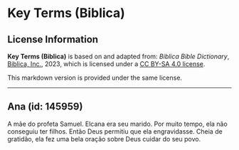 # Key Terms (Biblica)

## License Information

**Key Terms (Biblica)** is based on and adapted from: _Biblica Bible Dictionary_, [Biblica, Inc.](https://www.biblica.com/), 2023, which is licensed under a [CC BY-SA 4.0 license](https://creativecommons.org/licenses/by-sa/4.0/legalcode.en).

This markdown version is provided under the same license.



--------------------------------

## Ana (id: 145959)

A mãe do profeta Samuel. Elcana era seu marido. Por muito tempo, ela não conseguiu ter filhos. Então Deus permitiu que ela engravidasse. Cheia de gratidão, ela fez uma bela oração sobre Deus cuidar do seu povo.


